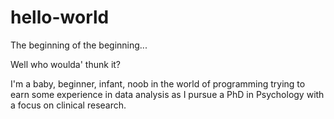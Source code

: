 # hello-world
The beginning of the beginning...

Well who woulda' thunk it?

I'm a baby, beginner, infant, noob in the world of programming trying to earn some experience in data analysis as I pursue a PhD in Psychology with a focus on clinical research.
